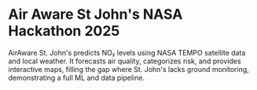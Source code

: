 # Air Aware St John's NASA Hackathon 2025
AirAware St. John's predicts NO₂ levels using NASA TEMPO satellite data and local weather. It forecasts air quality, categorizes risk, and provides interactive maps, filling the gap where St. John's lacks ground monitoring, demonstrating a full ML and data pipeline.
